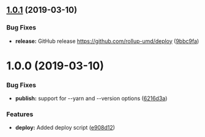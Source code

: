 ## [1.0.1](https://github.com/rollup-umd/deploy/compare/v1.0.0...v1.0.1) (2019-03-10)


### Bug Fixes

* **release:** GitHub release https://github.com/rollup-umd/deploy ([9bbc9fa](https://github.com/rollup-umd/deploy/commit/9bbc9fa))

# 1.0.0 (2019-03-10)


### Bug Fixes

* **publish:** support for --yarn and --version options ([6216d3a](https://module.kopaxgroup.com/rollup-umd/deploy/commit/6216d3a))


### Features

* **deploy:** Added deploy script ([e908d12](https://module.kopaxgroup.com/rollup-umd/deploy/commit/e908d12))
